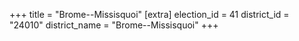 +++
title = "Brome--Missisquoi"
[extra]
election_id = 41
district_id = "24010"
district_name = "Brome--Missisquoi"
+++
